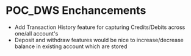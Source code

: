 # POC_DWS Enchancements
* Add Transaction History feature for capturing Credits/Debits across one/all account's
* Deposit and withdraw features would be nice to increase/decrease balance in existing account which are stored
